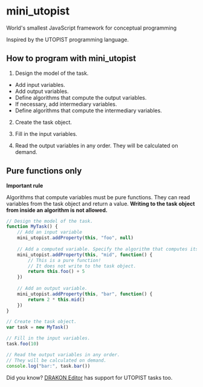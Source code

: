 # mini_utopist
World's smallest JavaScript framework for conceptual programming

Inspired by the UTOPIST programming language.

## How to program with mini_utopist

1. Design the model of the task.

- Add input variables.
- Add output variables.
- Define algorithms that compute the output variables.
- If necessary, add intermediary variables.
- Define algorithms that compute the intermediary variables.

2. Create the task object.

3. Fill in the input variables.

4. Read the output variables in any order. They will be calculated on demand.

## Pure functions only

**Important rule**

Algorithms that compute variables must be pure functions.
They can read variables from the task object and return a value.
**Writing to the task object from inside an algorithm is not allowed.**

```javascript
// Design the model of the task.
function MyTask() {
    // Add an input variable
    mini_utopist.addProperty(this, "foo", null)
    
    // Add a computed variable. Specify the algorithm that computes its value.
    mini_utopist.addProperty(this, "mid", function() {
        // This is a pure function!
        // It does not write to the task object.
        return this.foo() + 5
    })
    
    // Add an output variable.
    mini_utopist.addProperty(this, "bar", function() {
        return 2 * this.mid()
    })
}

// Create the task object.
var task = new MyTask()

// Fill in the input variables.
task.foo(10)

// Read the output variables in any order.
// They will be calculated on demand.
console.log("bar:", task.bar())
```

Did you know? [DRAKON Editor](https://github.com/stepan-mitkin/drakon_editor/tree/master/examples/JsUtopist) has support for UTOPIST tasks too.
